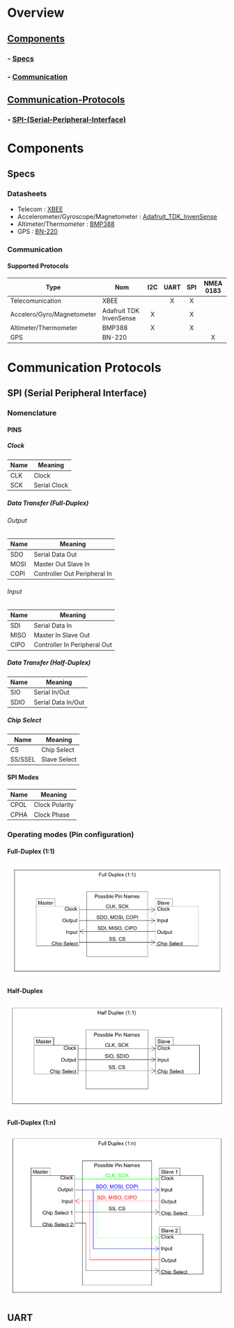 # Overview
## [Components](#components)
### - [Specs](#specs)
### - [Communication](#communication)
## [Communication-Protocols](#communication-protocols)
### - [SPI-(Serial-Peripheral-Interface)](#spi-serial-peripheral-interface)

# Components
## Specs
### Datasheets
- Telecom : [XBEE](https://www.digi.com/resources/documentation/digidocs/pdfs/90002173.pdf "XBEE Datasheet")
- Accelerometer/Gyroscope/Magnetometer : [Adafruit_TDK_InvenSense](https://invensense.tdk.com/wp-content/uploads/2016/06/DS-000189-ICM-20948-v1.3.pdf "Adafruit TDK InvenSense Datasheet")
- Altimeter/Thermometer : [BMP388](https://www.bosch-sensortec.com/media/boschsensortec/downloads/datasheets/bst-bmp388-ds001.pdf "BMP388 Datasheet")
- GPS : [BN-220](https://files.banggood.com/2016/11/BN-220%20GPS+Antenna%20datasheet.pdf "BN-220 Datasheet")
### Communication
#### Supported Protocols
| Type                       | Nom                     | I2C   | UART   | SPI   | NMEA 0183 |
| -------------------------- | ----------------------- | :---: | :----: | :---: | :------:  |
| Telecomunication           | XBEE                    |       | X      | X     |           |
| Accelero/Gyro/Magnetometer | Adafruit TDK InvenSense | X     |        | X     |           |
| Altimeter/Thermometer      | BMP388                  | X     |        | X     |           |
| GPS                        | BN-220                  |       |        |       | X         |

# Communication Protocols
## SPI (Serial Peripheral Interface)
### Nomenclature
#### PINS
##### Clock
| Name  | Meaning       |
| ----- | ------------- |
| CLK   | Clock         |
| SCK   | Serial Clock  |

##### Data Transfer (Full-Duplex)
###### Output
| Name  | Meaning                      |
| ----- | ---------------------------- |
| SDO   | Serial Data Out              |
| MOSI  | Master Out Slave In          |
| COPI  | Controller Out Peripheral In |

###### Input
| Name  | Meaning                      |
| ----- | ---------------------------- |
| SDI   | Serial Data In               |
| MISO  | Master In Slave Out          |
| CIPO  | Controller In Peripheral Out |

##### Data Transfer (Half-Duplex)
| Name  | Meaning            |
| ----- | ------------------ |
| SIO   | Serial In/Out      |
| SDIO  | Serial Data In/Out |

##### Chip Select
| Name    | Meaning       |
| -----   | ------------- |
| CS      | Chip Select   |
| SS/SSEL | Slave Select  |

#### SPI Modes
| Name  | Meaning        |
| ----- | -------------- |
| CPOL  | Clock Polarity |
| CPHA  | Clock Phase    |

### Operating modes (Pin configuration)
#### Full-Duplex (1:1)
![alt text](Images/SPI_FullDuplex.PNG "Full-Duplex PIN Configuration")
#### Half-Duplex
![alt text](Images/SPI_HalfDuplex.PNG "Half-Duplex PIN Configuration")
#### Full-Duplex (1:n)
![alt text](Images/SPI_FullDuplex_Mult.PNG "Full-Duplex PIN Configuration, for multiple slaves")

## UART